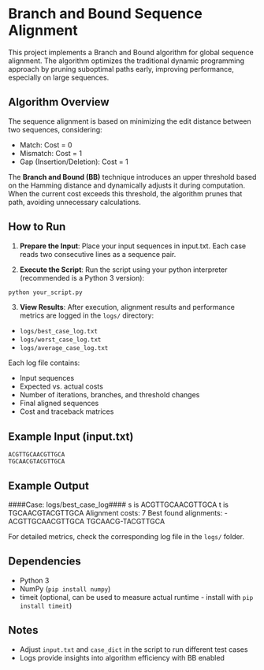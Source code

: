 # Branch and Bound Sequence Alignment

This project implements a Branch and Bound algorithm for global sequence alignment.
The algorithm optimizes the traditional dynamic programming approach by pruning suboptimal paths early, improving performance, especially on large sequences.

## Algorithm Overview

The sequence alignment is based on minimizing the edit distance between two sequences, considering:

- Match: Cost = 0
- Mismatch: Cost = 1
- Gap (Insertion/Deletion): Cost = 1

The **Branch and Bound (BB)** technique introduces an upper threshold based on the Hamming distance and dynamically adjusts it during computation.
When the current cost exceeds this threshold, the algorithm prunes that path, avoiding unnecessary calculations.

## How to Run

1. **Prepare the Input**:
Place your input sequences in input.txt. Each case reads two consecutive lines as a sequence pair.

2. **Execute the Script**: 
Run the script using your python interpreter (recommended is a Python 3 version):
```py
python your_script.py
```
3. **View Results**:
After execution, alignment results and performance metrics are logged in the `logs/` directory:

- `logs/best_case_log.txt`
- `logs/worst_case_log.txt`
- `logs/average_case_log.txt`

Each log file contains:

- Input sequences
- Expected vs. actual costs
- Number of iterations, branches, and threshold changes
- Final aligned sequences
- Cost and traceback matrices

## Example Input (input.txt)

```
ACGTTGCAACGTTGCA
TGCAACGTACGTTGCA
```

## Example Output

####Case: logs/best_case_log####
s is ACGTTGCAACGTTGCA
t is TGCAACGTACGTTGCA
Alignment costs: 7
Best found alignments:
-ACGTTGCAACGTTGCA
TGCAACG-TACGTTGCA

For detailed metrics, check the corresponding log file in the `logs/` folder.

## Dependencies

- Python 3
- NumPy (`pip install numpy`)
- timeit (optional, can be used to measure actual runtime - install with `pip install timeit`)

## Notes

- Adjust `input.txt` and `case_dict` in the script to run different test cases
- Logs provide insights into algorithm efficiency with BB enabled


